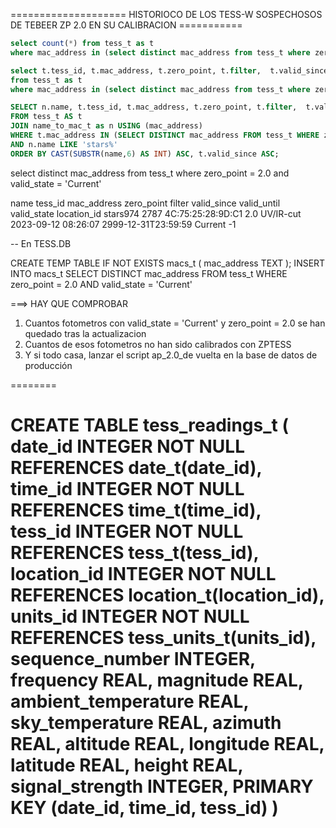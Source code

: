 ==================== HISTORIOCO DE LOS TESS-W SOSPECHOSOS DE TEBEER ZP 2.0 EN SU CALIBRACION ===========
```sql
select count(*) from tess_t as t
where mac_address in (select distinct mac_address from tess_t where zero_point = 2.0);

select t.tess_id, t.mac_address, t.zero_point, t.filter,  t.valid_since, t.valid_until, t.valid_state, t.location_id
from tess_t as t
where mac_address in (select distinct mac_address from tess_t where zero_point = 2.0)
```
```sql
SELECT n.name, t.tess_id, t.mac_address, t.zero_point, t.filter,  t.valid_since, t.valid_until, t.valid_state, t.location_id
FROM tess_t AS t
JOIN name_to_mac_t as n USING (mac_address)
WHERE t.mac_address IN (SELECT DISTINCT mac_address FROM tess_t WHERE zero_point = 2.0)
AND n.name LIKE 'stars%'
ORDER BY CAST(SUBSTR(name,6) AS INT) ASC, t.valid_since ASC;
```

select distinct mac_address from tess_t where zero_point = 2.0 and valid_state = 'Current'

name	   tess_id	mac_address	        zero_point	filter		valid_since			valid_until			valid_state	location_id
stars974   2787		4C:75:25:28:9D:C1	2.0  	    UV/IR-cut	2023-09-12 08:26:07	2999-12-31T23:59:59	Current				-1

-- En TESS.DB

CREATE TEMP TABLE IF NOT EXISTS macs_t ( mac_address TEXT );
INSERT INTO macs_t 
SELECT DISTINCT mac_address FROM tess_t WHERE zero_point = 2.0 AND valid_state = 'Current'



 ===> HAY QUE COMPROBAR
 1) Cuantos fotometros con valid_state = 'Current' y zero_point = 2.0 se han quedado tras la actualizacion
 2) Cuantos de esos fotometros no han sido calibrados con ZPTESS
 3) Y si todo casa, lanzar el script ap_2.0_de vuelta en la base de datos de producción


========

CREATE TABLE tess_readings_t
            (
            date_id             INTEGER NOT NULL REFERENCES date_t(date_id), 
            time_id             INTEGER NOT NULL REFERENCES time_t(time_id), 
            tess_id             INTEGER NOT NULL REFERENCES tess_t(tess_id),
            location_id         INTEGER NOT NULL REFERENCES location_t(location_id),
            units_id            INTEGER NOT NULL REFERENCES tess_units_t(units_id),
            sequence_number     INTEGER,
            frequency           REAL,
            magnitude           REAL,
            ambient_temperature REAL,
            sky_temperature     REAL,
            azimuth             REAL,
            altitude            REAL,
            longitude           REAL,
            latitude            REAL,
            height              REAL, signal_strength       INTEGER,
            PRIMARY KEY (date_id, time_id, tess_id)
            )
=======